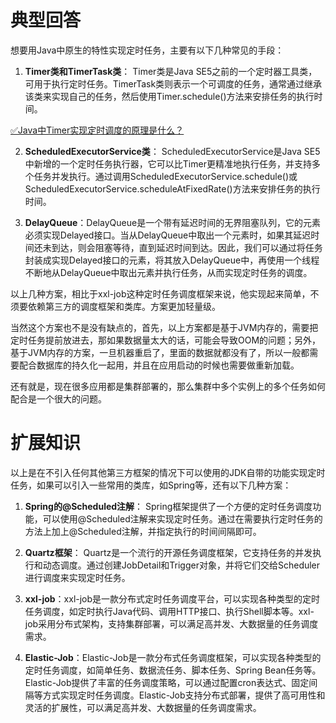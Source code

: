 # 典型回答

想要用Java中原生的特性实现定时任务，主要有以下几种常见的手段：

1. **Timer类和TimerTask类**： Timer类是Java SE5之前的一个定时器工具类，可用于执行定时任务。TimerTask类则表示一个可调度的任务，通常通过继承该类来实现自己的任务，然后使用Timer.schedule()方法来安排任务的执行时间。

[✅Java中Timer实现定时调度的原理是什么？](https://www.yuque.com/hollis666/fo22bm/gn6ap7qm2wwhtylk?view=doc_embed)

2. **ScheduledExecutorService类**： ScheduledExecutorService是Java SE5中新增的一个定时任务执行器，它可以比Timer更精准地执行任务，并支持多个任务并发执行。通过调用ScheduledExecutorService.schedule()或ScheduledExecutorService.scheduleAtFixedRate()方法来安排任务的执行时间。

3. **DelayQueue**：DelayQueue是一个带有延迟时间的无界阻塞队列，它的元素必须实现Delayed接口。当从DelayQueue中取出一个元素时，如果其延迟时间还未到达，则会阻塞等待，直到延迟时间到达。因此，我们可以通过将任务封装成实现Delayed接口的元素，将其放入DelayQueue中，再使用一个线程不断地从DelayQueue中取出元素并执行任务，从而实现定时任务的调度。

以上几种方案，相比于xxl-job这种定时任务调度框架来说，他实现起来简单，不须要依赖第三方的调度框架和类库。方案更加轻量级。

当然这个方案也不是没有缺点的，首先，以上方案都是基于JVM内存的，需要把定时任务提前放进去，那如果数据量太大的话，可能会导致OOM的问题；另外，基于JVM内存的方案，一旦机器重启了，里面的数据就都没有了，所以一般都需要配合数据库的持久化一起用，并且在应用启动的时候也需要做重新加载。

还有就是，现在很多应用都是集群部署的，那么集群中多个实例上的多个任务如何配合是一个很大的问题。

# 扩展知识

以上是在不引入任何其他第三方框架的情况下可以使用的JDK自带的功能实现定时任务，如果可以引入一些常用的类库，如Spring等，还有以下几种方案：

1. **Spring的@Scheduled注解**： Spring框架提供了一个方便的定时任务调度功能，可以使用@Scheduled注解来实现定时任务。通过在需要执行定时任务的方法上加上@Scheduled注解，并指定执行的时间间隔即可。

2. **Quartz框架**： Quartz是一个流行的开源任务调度框架，它支持任务的并发执行和动态调度。通过创建JobDetail和Trigger对象，并将它们交给Scheduler进行调度来实现定时任务。

3. **xxl-job**：xxl-job是一款分布式定时任务调度平台，可以实现各种类型的定时任务调度，如定时执行Java代码、调用HTTP接口、执行Shell脚本等。xxl-job采用分布式架构，支持集群部署，可以满足高并发、大数据量的任务调度需求。

4. **Elastic-Job**：Elastic-Job是一款分布式任务调度框架，可以实现各种类型的定时任务调度，如简单任务、数据流任务、脚本任务、Spring Bean任务等。Elastic-Job提供了丰富的任务调度策略，可以通过配置cron表达式、固定间隔等方式实现定时任务调度。Elastic-Job支持分布式部署，提供了高可用性和灵活的扩展性，可以满足高并发、大数据量的任务调度需求。
